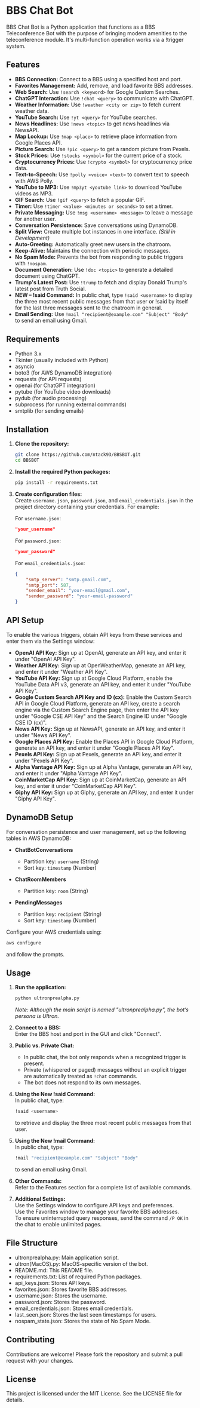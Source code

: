 # BBS Chat Bot

BBS Chat Bot is a Python application that functions as a BBS Teleconference Bot with the purpose of bringing modern amenities to the teleconference module. It's multi-function operation works via a !trigger system.

## Features

- **BBS Connection:** Connect to a BBS using a specified host and port.
- **Favorites Management:** Add, remove, and load favorite BBS addresses.
- **Web Search:** Use `!search <keyword>` for Google Custom Searches.
- **ChatGPT Interaction:** Use `!chat <query>` to communicate with ChatGPT.
- **Weather Information:** Use `!weather <city or zip>` to fetch current weather data.
- **YouTube Search:** Use `!yt <query>` for YouTube searches.
- **News Headlines:** Use `!news <topic>` to get news headlines via NewsAPI.
- **Map Lookup:** Use `!map <place>` to retrieve place information from Google Places API.
- **Picture Search:** Use `!pic <query>` to get a random picture from Pexels.
- **Stock Prices:** Use `!stocks <symbol>` for the current price of a stock.
- **Cryptocurrency Prices:** Use `!crypto <symbol>` for cryptocurrency price data.
- **Text-to-Speech:** Use `!polly <voice> <text>` to convert text to speech with AWS Polly.
- **YouTube to MP3:** Use `!mp3yt <youtube link>` to download YouTube videos as MP3.
- **GIF Search:** Use `!gif <query>` to fetch a popular GIF.
- **Timer:** Use `!timer <value> <minutes or seconds>` to set a timer. 
- **Private Messaging:** Use `!msg <username> <message>` to leave a message for another user.
- **Conversation Persistence:** Save conversations using DynamoDB.
- **Split View:** Create multiple bot instances in one interface. *(Still in Development)*
- **Auto-Greeting:** Automatically greet new users in the chatroom.
- **Keep-Alive:** Maintains the connection with periodic messages.
- **No Spam Mode:** Prevents the bot from responding to public triggers with `!nospam`.
- **Document Generation:** Use `!doc <topic>` to generate a detailed document using ChatGPT.
- **Trump's Latest Post:** Use `!trump` to fetch and display Donald Trump's latest post from Truth Social.
- **NEW – !said Command:** In public chat, type `!said <username>` to display the three most recent public messages from that user or !said by itself for the last three messages sent to the chatroom in general.
- **Email Sending:** Use `!mail "recipient@example.com" "Subject" "Body"` to send an email using Gmail.

## Requirements

- Python 3.x  
- Tkinter (usually included with Python)  
- asyncio  
- boto3 (for AWS DynamoDB integration)  
- requests (for API requests)  
- openai (for ChatGPT integration)  
- pytube (for YouTube video downloads)  
- pydub (for audio processing)  
- subprocess (for running external commands)
- smtplib (for sending emails)

## Installation

1. **Clone the repository:**

   ```sh
   git clone https://github.com/ntack93/BBSBOT.git  
   cd BBSBOT
   ```

2. **Install the required Python packages:**

   ```sh
   pip install -r requirements.txt
   ```

3. **Create configuration files:**  
   Create `username.json`, `password.json`, and `email_credentials.json` in the project directory containing your credentials. For example:

   For `username.json`:  
   ```json
   "your_username"
   ```

   For `password.json`:  
   ```json
   "your_password"
   ```

   For `email_credentials.json`:  
   ```json
   {
       "smtp_server": "smtp.gmail.com",
       "smtp_port": 587,
       "sender_email": "your-email@gmail.com",
       "sender_password": "your-email-password"
   }
   ```

## API Setup

To enable the various triggers, obtain API keys from these services and enter them via the Settings window:

- **OpenAI API Key:** Sign up at OpenAI, generate an API key, and enter it under "OpenAI API Key".  
- **Weather API Key:** Sign up at OpenWeatherMap, generate an API key, and enter it under "Weather API Key".  
- **YouTube API Key:** Sign up at Google Cloud Platform, enable the YouTube Data API v3, generate an API key, and enter it under "YouTube API Key".  
- **Google Custom Search API Key and ID (cx):** Enable the Custom Search API in Google Cloud Platform, generate an API key, create a search engine via the Custom Search Engine page, then enter the API key under "Google CSE API Key" and the Search Engine ID under "Google CSE ID (cx)".  
- **News API Key:** Sign up at NewsAPI, generate an API key, and enter it under "News API Key".  
- **Google Places API Key:** Enable the Places API in Google Cloud Platform, generate an API key, and enter it under "Google Places API Key".  
- **Pexels API Key:** Sign up at Pexels, generate an API key, and enter it under "Pexels API Key".  
- **Alpha Vantage API Key:** Sign up at Alpha Vantage, generate an API key, and enter it under "Alpha Vantage API Key".  
- **CoinMarketCap API Key:** Sign up at CoinMarketCap, generate an API key, and enter it under "CoinMarketCap API Key".  
- **Giphy API Key:** Sign up at Giphy, generate an API key, and enter it under "Giphy API Key".

## DynamoDB Setup

For conversation persistence and user management, set up the following tables in AWS DynamoDB:

- **ChatBotConversations**  
  - Partition key: `username` (String)  
  - Sort key: `timestamp` (Number)

- **ChatRoomMembers**  
  - Partition key: `room` (String)

- **PendingMessages**  
  - Partition key: `recipient` (String)  
  - Sort key: `timestamp` (Number)

Configure your AWS credentials using:

   ```sh
   aws configure
   ```

and follow the prompts.

## Usage

1. **Run the application:**

   ```sh
   python ultronprealpha.py
   ```

   *Note: Although the main script is named "ultronprealpha.py", the bot’s persona is Ultron.*

2. **Connect to a BBS:**  
   Enter the BBS host and port in the GUI and click "Connect".

3. **Public vs. Private Chat:**  
   - In public chat, the bot only responds when a recognized trigger is present.  
   - Private (whispered or paged) messages without an explicit trigger are automatically treated as `!chat` commands.  
   - The bot does not respond to its own messages.

4. **Using the New !said Command:**  
   In public chat, type:

   ```sh
   !said <username>
   ```

   to retrieve and display the three most recent public messages from that user.

5. **Using the New !mail Command:**  
   In public chat, type:

   ```sh
   !mail "recipient@example.com" "Subject" "Body"
   ```

   to send an email using Gmail.

6. **Other Commands:**  
   Refer to the Features section for a complete list of available commands.

7. **Additional Settings:**  
   Use the Settings window to configure API keys and preferences.  
   Use the Favorites window to manage your favorite BBS addresses.  
   To ensure uninterrupted query responses, send the command `/P OK` in the chat to enable unlimited pages.

## File Structure

- ultronprealpha.py: Main application script.
- ultron(MacOS).py: MacOS-specific version of the bot.
- README.md: This README file.
- requirements.txt: List of required Python packages.
- api_keys.json: Stores API keys.
- favorites.json: Stores favorite BBS addresses.
- username.json: Stores the username.
- password.json: Stores the password.
- email_credentials.json: Stores email credentials.
- last_seen.json: Stores the last seen timestamps for users.
- nospam_state.json: Stores the state of No Spam Mode.

## Contributing

Contributions are welcome! Please fork the repository and submit a pull request with your changes.

## License

This project is licensed under the MIT License. See the LICENSE file for details.
